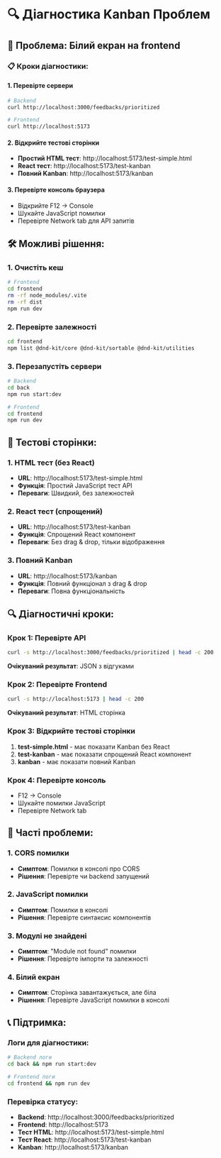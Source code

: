 # 🔍 Діагностика Kanban Проблем

## 🚨 Проблема: Білий екран на frontend

### 📋 Кроки діагностики:

#### 1. Перевірте сервери
```bash
# Backend
curl http://localhost:3000/feedbacks/prioritized

# Frontend
curl http://localhost:5173
```

#### 2. Відкрийте тестові сторінки
- **Простий HTML тест**: http://localhost:5173/test-simple.html
- **React тест**: http://localhost:5173/test-kanban
- **Повний Kanban**: http://localhost:5173/kanban

#### 3. Перевірте консоль браузера
- Відкрийте F12 → Console
- Шукайте JavaScript помилки
- Перевірте Network tab для API запитів

## 🛠️ Можливі рішення:

### 1. Очистіть кеш
```bash
# Frontend
cd frontend
rm -rf node_modules/.vite
rm -rf dist
npm run dev
```

### 2. Перевірте залежності
```bash
cd frontend
npm list @dnd-kit/core @dnd-kit/sortable @dnd-kit/utilities
```

### 3. Перезапустіть сервери
```bash
# Backend
cd back
npm run start:dev

# Frontend
cd frontend  
npm run dev
```

## 🧪 Тестові сторінки:

### 1. HTML тест (без React)
- **URL**: http://localhost:5173/test-simple.html
- **Функція**: Простий JavaScript тест API
- **Переваги**: Швидкий, без залежностей

### 2. React тест (спрощений)
- **URL**: http://localhost:5173/test-kanban
- **Функція**: Спрощений React компонент
- **Переваги**: Без drag & drop, тільки відображення

### 3. Повний Kanban
- **URL**: http://localhost:5173/kanban
- **Функція**: Повний функціонал з drag & drop
- **Переваги**: Повна функціональність

## 🔍 Діагностичні кроки:

### Крок 1: Перевірте API
```bash
curl -s http://localhost:3000/feedbacks/prioritized | head -c 200
```
**Очікуваний результат**: JSON з відгуками

### Крок 2: Перевірте Frontend
```bash
curl -s http://localhost:5173 | head -c 200
```
**Очікуваний результат**: HTML сторінка

### Крок 3: Відкрийте тестові сторінки
1. **test-simple.html** - має показати Kanban без React
2. **test-kanban** - має показати спрощений React компонент
3. **kanban** - має показати повний Kanban

### Крок 4: Перевірте консоль
- F12 → Console
- Шукайте помилки JavaScript
- Перевірте Network tab

## 🚨 Часті проблеми:

### 1. CORS помилки
- **Симптом**: Помилки в консолі про CORS
- **Рішення**: Перевірте чи backend запущений

### 2. JavaScript помилки
- **Симптом**: Помилки в консолі
- **Рішення**: Перевірте синтаксис компонентів

### 3. Модулі не знайдені
- **Симптом**: "Module not found" помилки
- **Рішення**: Перевірте імпорти та залежності

### 4. Білий екран
- **Симптом**: Сторінка завантажується, але біла
- **Рішення**: Перевірте JavaScript помилки в консолі

## 📞 Підтримка:

### Логи для діагностики:
```bash
# Backend логи
cd back && npm run start:dev

# Frontend логи
cd frontend && npm run dev
```

### Перевірка статусу:
- **Backend**: http://localhost:3000/feedbacks/prioritized
- **Frontend**: http://localhost:5173
- **Тест HTML**: http://localhost:5173/test-simple.html
- **Тест React**: http://localhost:5173/test-kanban
- **Kanban**: http://localhost:5173/kanban

